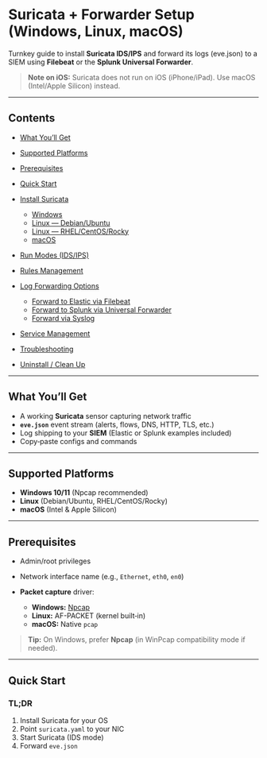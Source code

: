 # Suricata + Forwarder Setup (Windows, Linux, macOS)

Turnkey guide to install **Suricata IDS/IPS** and forward its logs (eve.json) to a SIEM using **Filebeat** or the **Splunk Universal Forwarder**.

> **Note on iOS:** Suricata does not run on iOS (iPhone/iPad). Use macOS (Intel/Apple Silicon) instead.

---

## Contents

* [What You’ll Get](#what-youll-get)
* [Supported Platforms](#supported-platforms)
* [Prerequisites](#prerequisites)
* [Quick Start](#quick-start)
* [Install Suricata](#install-suricata)

  * [Windows](#windows)
  * [Linux — Debian/Ubuntu](#linux--debianubuntu)
  * [Linux — RHEL/CentOS/Rocky](#linux--rhelcentosrocky)
  * [macOS](#macos)
* [Run Modes (IDS/IPS)](#run-modes-idsips)
* [Rules Management](#rules-management)
* [Log Forwarding Options](#log-forwarding-options)

  * [Forward to Elastic via Filebeat](#forward-to-elastic-via-filebeat)
  * [Forward to Splunk via Universal Forwarder](#forward-to-splunk-via-universal-forwarder)
  * [Forward via Syslog](#forward-via-syslog)
* [Service Management](#service-management)
* [Troubleshooting](#troubleshooting)
* [Uninstall / Clean Up](#uninstall--clean-up)

---

## What You’ll Get

* A working **Suricata** sensor capturing network traffic
* **`eve.json`** event stream (alerts, flows, DNS, HTTP, TLS, etc.)
* Log shipping to your **SIEM** (Elastic or Splunk examples included)
* Copy‑paste configs and commands

---

## Supported Platforms

* **Windows 10/11** (Npcap recommended)
* **Linux** (Debian/Ubuntu, RHEL/CentOS/Rocky)
* **macOS** (Intel & Apple Silicon)

---

## Prerequisites

* Admin/root privileges
* Network interface name (e.g., `Ethernet`, `eth0`, `en0`)
* **Packet capture** driver:

  * **Windows:** [Npcap](https://nmap.org/npcap/)
  * **Linux:** AF﻿-PACKET (kernel built‑in)
  * **macOS:** Native `pcap`

> **Tip:** On Windows, prefer **Npcap** (in WinPcap compatibility mode if needed).

---

## Quick Start

### TL;DR

1. Install Suricata for your OS
2. Point `suricata.yaml` to your NIC
3. Start Suricata (IDS mode)
4. Forward `eve.json` 
